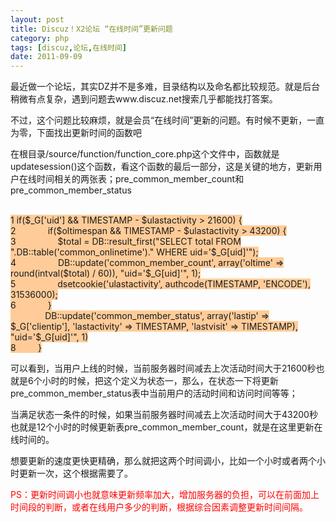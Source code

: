 ```yaml
---
layout: post
title: Discuz！X2论坛 “在线时间”更新问题
category: php
tags: [discuz,论坛,在线时间]
date: 2011-09-09
---
```

<p>最近做一个论坛，其实DZ并不是多难，目录结构以及命名都比较规范。就是后台稍微有点复杂，遇到问题去www.discuz.net搜索几乎都能找打答案。</p>
<p>不过，这个问题比较麻烦，就是会员&ldquo;在线时间&rdquo;更新的问题。有时候不更新，一直为零，下面找出更新时间的函数吧</p>
<p>在根目录/source/function/function_core.php这个文件中，函数就是updatesession()这个函数，看这个函数的最后一部分，这是关键的地方，更新用户在线时间相关的两张表；pre_common_member_count和pre_common_member_status</p>
<p><span style="background-color: rgb(255,204,153)"><br />
1 if($_G['uid'] &amp;&amp; TIMESTAMP - $ulastactivity &gt; 21600) {<br />
2&nbsp;&nbsp;&nbsp;&nbsp;&nbsp;&nbsp;&nbsp;&nbsp;&nbsp;&nbsp;&nbsp;&nbsp; if($oltimespan &amp;&amp; TIMESTAMP - $ulastactivity &gt; 43200) {<br />
3&nbsp;&nbsp;&nbsp;&nbsp;&nbsp;&nbsp;&nbsp;&nbsp;&nbsp;&nbsp;&nbsp;&nbsp;&nbsp;&nbsp;&nbsp;&nbsp; $total = DB::result_first(&quot;SELECT total FROM &quot;.DB::table('common_onlinetime').&quot; WHERE uid='$_G[uid]'&quot;);<br />
4&nbsp;&nbsp;&nbsp;&nbsp;&nbsp;&nbsp;&nbsp;&nbsp;&nbsp;&nbsp;&nbsp;&nbsp;&nbsp;&nbsp;&nbsp;&nbsp; DB::update('common_member_count', array('oltime' =&gt; round(intval($total) / 60)), &quot;uid='$_G[uid]'&quot;, 1);<br />
5&nbsp;&nbsp;&nbsp;&nbsp;&nbsp;&nbsp;&nbsp;&nbsp;&nbsp;&nbsp;&nbsp;&nbsp;&nbsp;&nbsp;&nbsp;&nbsp; dsetcookie('ulastactivity', authcode(TIMESTAMP, 'ENCODE'), 31536000);<br />
6&nbsp;&nbsp;&nbsp;&nbsp;&nbsp;&nbsp;&nbsp;&nbsp;&nbsp;&nbsp;&nbsp;&nbsp; }<br />
&nbsp;&nbsp;&nbsp;&nbsp;&nbsp;&nbsp;&nbsp;&nbsp;&nbsp;&nbsp;&nbsp;&nbsp;&nbsp; DB::update('common_member_status', array('lastip' =&gt; $_G['clientip'], 'lastactivity' =&gt; TIMESTAMP, 'lastvisit' =&gt; TIMESTAMP), &quot;uid='$_G[uid]'&quot;, 1)<br />
8&nbsp;&nbsp;&nbsp;&nbsp;&nbsp;&nbsp;&nbsp;&nbsp; }</span></p>
<p>可以看到，当用户上线的时候，当前服务器时间减去上次活动时间大于21600秒也就是6个小时的时候，把这个定义为状态一，那么，在状态一下将更新pre_common_member_status表中当前用户的活动时间和访问时间等等；</p>
<p>当满足状态一条件的时候，如果当前服务器时间减去上次活动时间大于43200秒也就是12个小时的时候更新表pre_common_member_count，就是在这里更新在线时间的。</p>
<p>想要更新的速度更快更精确，那么就把这两个时间调小，比如一个小时或者两个小时更新一次，这个根据需要了。</p>
<p><span style="color: rgb(255,0,0)">PS：更新时间调小也就意味更新频率加大，增加服务器的负担，可以在前面加上时间段的判断，或者在线用户多少的判断，根据综合因素调整更新时间间隔。</span></p>
